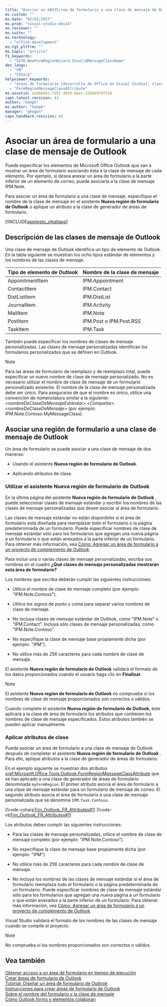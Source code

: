 ```yaml
---
title: "Asociar un &#225;rea de formulario a una clase de mensaje de Outlook"
ms.custom: ""
ms.date: "02/02/2017"
ms.prod: "visual-studio-dev14"
ms.reviewer: ""
ms.suite: ""
ms.technology: 
  - "office-development"
ms.tgt_pltfrm: ""
ms.topic: "article"
f1_keywords: 
  - "VSTO.NewFormRegionWizard.InvalidMessageClassName"
dev_langs: 
  - "VB"
  - "CSharp"
helpviewer_keywords: 
  - "áreas de formulario [desarrollo de Office en Visual Studio], clases de mensajes"
  - "FormRegionMessageClassAttribute"
ms.assetid: e2db8d61-fd5f-4059-beec-33b66970f520
caps.latest.revision: 43
author: "kempb"
ms.author: "kempb"
manager: "ghogen"
caps.handback.revision: 42
---
```

# Asociar un &#225;rea de formulario a una clase de mensaje de Outlook
  Puede especificar los elementos de Microsoft Office Outlook que van a mostrar un área de formulario asociando ésta a la clase de mensaje de cada elemento.  Por ejemplo, si desea anexar un área de formulario a la parte inferior de un elemento de correo, puede asociarla a la clase de mensaje IPM.Note.  
  
 Para asociar un área de formulario a una clase de mensaje, especifique el nombre de la clase de mensaje en el asistente **Nueva región de formulario de Outlook** o aplique un atributo a la clase de generador de áreas de formulario.  
  
 [!INCLUDE[appliesto_olkallapp](../vsto/includes/appliesto-olkallapp-md.md)]  
  
## Descripción de las clases de mensaje de Outlook  
 Una clase de mensaje de Outlook identifica un tipo de elemento de Outlook.  En la tabla siguiente se muestran los ocho tipos estándar de elementos y los nombres de las clases de mensaje.  
  
|Tipo de elemento de Outlook|Nombre de la clase de mensaje|  
|---------------------------------|-----------------------------------|  
|AppointmentItem|IPM.Appointment|  
|ContactItem|IPM.Contact|  
|DistListItem|IPM.DistList|  
|JournalItem|IPM.Activity|  
|MailItem|IPM.Note|  
|PostItem|IPM.Post o IPM.Post.RSS|  
|TaskItem|IPM.Task|  
  
 También puede especificar los nombres de clases de mensaje personalizadas.  Las clases de mensaje personalizadas identifican los formularios personalizados que se definen en Outlook.  
  
> [!NOTE]  
>  Para las áreas de formulario de reemplazo y de reemplazo total, puede especificar un nuevo nombre de clase de mensaje personalizado.  No es necesario utilizar el nombre de clase de mensaje de un formulario personalizado existente.  El nombre de la clase de mensaje personalizada debe ser único.  Para asegurarse de que el nombre es único, utilice una convención de nomenclatura similar a la siguiente: \<*nombreDeClaseDeMensajeEstándar*\>.\<*Compañía*\>.\<*nombreDeClaseDeMensaje*\> \(por ejemplo: IPM.Note.Contoso.MyMessageClass\).  
  
## Asociar una región de formulario a una clase de mensaje de Outlook  
 Un área de formulario se puede asociar a una clase de mensaje de dos maneras:  
  
-   Usando el asistente **Nueva región de formulario de Outlook**.  
  
-   Aplicando atributos de clase.  
  
### Utilizar el asistente Nueva región de formulario de Outlook  
 En la última página del asistente **Nueva región de formulario de Outlook** , puede seleccionar clases de mensaje estándar y escribir los nombres de las clases de mensaje personalizadas que desee asociar al área de formulario.  
  
 Las clases de mensaje estándar no están disponibles si el área de formulario está diseñada para reemplazar todo el formulario o la página predeterminada de un formulario.  Puede especificar nombres de clase de mensaje estándar sólo para los formularios que agregan una nueva página a un formulario o que están anexados a la parte inferior de un formulario.  Para obtener más información, vea [Cómo: Agregar un área de formulario a un proyecto de complemento de Outlook](../vsto/how-to-add-a-form-region-to-an-outlook-add-in-project.md).  
  
 Para incluir una o varias clases de mensaje personalizadas, escriba sus nombres en el cuadro **¿Qué clases de mensaje personalizadas mostrarán esta área de formulario?**  
  
 Los nombres que escriba deberán cumplir las siguientes instrucciones:  
  
-   Utilice el nombre de clase de mensaje completo \(por ejemplo: "IPM.Note.Contoso"\).  
  
-   Utilice los signos de punto y coma para separar varios nombres de clase de mensaje.  
  
-   No incluya clases de mensaje estándar de Outlook, como "IPM.Note" o "IPM.Contact".  Incluya sólo clases de mensaje personalizadas, como "IPM.Note.Contoso".  
  
-   No especifique la clase de mensaje base propiamente dicha \(por ejemplo: "IPM"\).  
  
-   No utilice más de 256 caracteres para cada nombre de clase de mensaje.  
  
 El asistente **Nueva región de formulario de Outlook** validará el formato de los datos proporcionados cuando el usuario haga clic en **Finalizar**.  
  
> [!NOTE]  
>  El asistente **Nueva región de formulario de Outlook** no comprueba si los nombres de clase de mensaje proporcionados son correctos o válidos.  
  
 Cuando complete el asistente **Nueva región de formulario de Outlook**, éste aplicará a la clase de área de formulario los atributos que contienen los nombres de clase de mensaje especificados.  Estos atributos también se pueden aplicar manualmente.  
  
### Aplicar atributos de clase  
 Puede asociar un área de formulario a una clase de mensaje de Outlook después de completar el asistente **Nueva región de formulario de Outlook** .  Para ello, aplique atributos a la clase de generador de áreas de formulario.  
  
 En el ejemplo siguiente se muestran dos atributos <xref:Microsoft.Office.Tools.Outlook.FormRegionMessageClassAttribute> que se han aplicado a una clase de generador de áreas de formulario denominada `myFormRegion`.  El primer atributo asocia el área de formulario a una clase de mensaje estándar para un formulario de mensaje de correo.  El segundo atributo asocia el área de formulario a una clase de mensaje personalizada que se denomina `IPM.Task.Contoso`.  
  
 [!code-csharp[Trin_Outlook_FR_Attributes#1](../snippets/csharp/VS_Snippets_OfficeSP/Trin_Outlook_FR_Attributes/CS/FormRegion1.cs#1)]
 [!code-vb[Trin_Outlook_FR_Attributes#1](../snippets/visualbasic/VS_Snippets_OfficeSP/Trin_Outlook_FR_Attributes/VB/FormRegion1.vb#1)]  
  
 Los atributos deben cumplir las siguientes instrucciones:  
  
-   Para las clases de mensaje personalizadas, utilice el nombre de clase de mensaje completo \(por ejemplo: "IPM.Note.Contoso"\).  
  
-   No especifique la clase de mensaje base propiamente dicha \(por ejemplo: "IPM"\).  
  
-   No utilice más de 256 caracteres para cada nombre de clase de mensaje.  
  
-   No incluya los nombres de las clases de mensaje estándar si el área de formulario reemplaza todo el formulario o la página predeterminada de un formulario.  Puede especificar nombres de clase de mensaje estándar sólo para los formularios que agregan una nueva página a un formulario o que están anexados a la parte inferior de un formulario.  Para obtener más información, vea [Cómo: Agregar un área de formulario a un proyecto de complemento de Outlook](../vsto/how-to-add-a-form-region-to-an-outlook-add-in-project.md).  
  
 Visual Studio validará el formato de los nombres de las clases de mensaje cuando se compile el proyecto.  
  
> [!NOTE]  
>  No comprueba si los nombres proporcionados son correctos o válidos.  
  
## Vea también  
 [Obtener acceso a un área de formulario en tiempo de ejecución](../vsto/accessing-a-form-region-at-run-time.md)   
 [Crear áreas de formulario de Outlook](../vsto/creating-outlook-form-regions.md)   
 [Tutorial: Diseñar un área de formulario de Outlook](../vsto/walkthrough-designing-an-outlook-form-region.md)   
 [Instrucciones para crear áreas de formulario de Outlook](../vsto/guidelines-for-creating-outlook-form-regions.md)   
 [Sobre el nombre del formulario y la clase de mensaje](HV01044315)   
 [Cómo Outlook forms y elementos colaboran](HV01044298)  
  
  